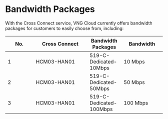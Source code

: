 # Bandwidth Packages

With the Cross Connect service, VNG Cloud currently offers bandwidth packages for customers to easily choose from, including:



<table><thead><tr><th width="74">No.</th><th width="156">Cross Connect</th><th>Bandwidth Packages</th><th width="117">Bandwidth</th></tr></thead><tbody><tr><td>1</td><td>HCM03-HAN01</td><td>519-C-Dedicated-10Mbps</td><td>10 Mbps</td></tr><tr><td>2</td><td>HCM03-HAN01</td><td>519-C-Dedicated-50Mbps</td><td>50 Mbps</td></tr><tr><td>3</td><td>HCM03-HAN01</td><td>519-C-Dedicated-100Mbps</td><td>100 Mbps</td></tr></tbody></table>

